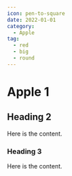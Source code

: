 ```yaml
---
icon: pen-to-square
date: 2022-01-01
category:
  - Apple
tag:
  - red
  - big
  - round
---
```


# Apple 1

## Heading 2

Here is the content.

### Heading 3

Here is the content.

